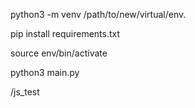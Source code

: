 python3 -m venv /path/to/new/virtual/env.

pip install requirements.txt

source env/bin/activate

python3 main.py

<ip>/js_test
